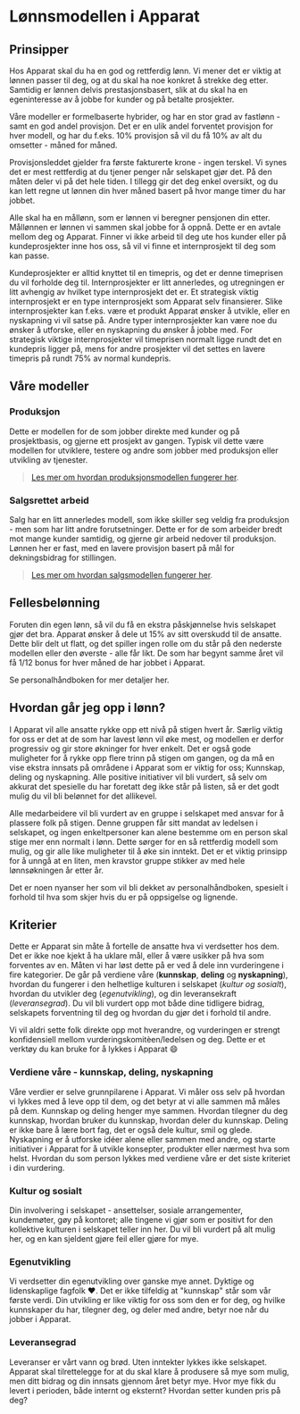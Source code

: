 # Lønnsmodellen i Apparat

## Prinsipper

Hos Apparat skal du ha en god og rettferdig lønn. Vi mener det er viktig at lønnen passer til deg, og at du skal ha noe konkret å strekke deg etter. Samtidig er lønnen delvis prestasjonsbasert, slik at du skal ha en egeninteresse av å jobbe for kunder og på betalte prosjekter.

Våre modeller er formelbaserte hybrider, og har en stor grad av fastlønn - samt en god andel provisjon. Det er en ulik andel forventet provisjon for hver modell, og har du f.eks. 10% provisjon så vil du få 10% av alt du omsetter - måned for måned.

Provisjonsleddet gjelder fra første fakturerte krone - ingen terskel. Vi synes det er mest rettferdig at du tjener penger når selskapet gjør det. På den måten deler vi på det hele tiden. I tillegg gir det deg enkel oversikt, og du kan lett regne ut lønnen din hver måned basert på hvor mange timer du har jobbet.

Alle skal ha en mållønn, som er lønnen vi beregner pensjonen din etter. Mållønnen er lønnen vi sammen skal jobbe for å oppnå. Dette er en avtale mellom deg og Apparat. Finner vi ikke arbeid til deg ute hos kunder eller på kundeprosjekter inne hos oss, så vil vi finne et internprosjekt til deg som kan passe.

Kundeprosjekter er alltid knyttet til en timepris, og det er denne timeprisen du vil forholde deg til. Internprosjekter er litt annerledes, og utregningen er litt avhengig av hvilket type internprosjekt det er. Et strategisk viktig internprosjekt er en type internprosjekt som Apparat selv finansierer. Slike internprosjekter kan f.eks. være et produkt Apparat ønsker å utvikle, eller en nyskapning vi vil satse på. Andre typer internprosjekter kan være noe du ønsker å utforske, eller en nyskapning du ønsker å jobbe med. For strategisk viktige internprosjekter vil timeprisen normalt ligge rundt det en kundepris ligger på, mens for andre prosjekter vil det settes en lavere timepris på rundt 75% av normal kundepris.

## Våre modeller

### Produksjon

Dette er modellen for de som jobber direkte med kunder og på prosjektbasis, og gjerne ett prosjekt av gangen. Typisk vil dette være modellen for utviklere, testere og andre som jobber med produksjon eller utvikling av tjenester.

> [Les mer om hvordan produksjonsmodellen fungerer her](lonnsmodell-produksjon.md).

### Salgsrettet arbeid

Salg har en litt annerledes modell, som ikke skiller seg veldig fra produksjon - men som har litt andre forutsetninger. Dette er for de som arbeider bredt mot mange kunder samtidig, og gjerne gir arbeid nedover til produksjon. Lønnen her er fast, med en lavere provisjon basert på mål for dekningsbidrag for stillingen.

> [Les mer om hvordan salgsmodellen fungerer her](lonnsmodell-salg.md).

## Fellesbelønning

Foruten din egen lønn, så vil du få en ekstra påskjønnelse hvis selskapet gjør det bra. Apparat ønsker å dele ut 15% av sitt overskudd til de ansatte. Dette blir delt ut flatt, og det spiller ingen rolle om du står på den nederste modellen eller den øverste - alle får likt. De som har begynt samme året vil få 1/12 bonus for hver måned de har jobbet i Apparat.

Se personalhåndboken for mer detaljer her.

## Hvordan går jeg opp i lønn?

I Apparat vil alle ansatte rykke opp ett nivå på stigen hvert år. Særlig viktig for oss er det at de som har lavest lønn vil øke mest, og modellen er derfor progressiv og gir store økninger for hver enkelt. Det er også gode muligheter for å rykke opp flere trinn på stigen om gangen, og da må en vise ekstra innsats på områdene i Apparat som er viktig for oss; Kunnskap, deling og nyskapning. Alle positive initiativer vil bli vurdert, så selv om akkurat det spesielle du har foretatt deg ikke står på listen, så er det godt mulig du vil bli belønnet for det allikevel.

Alle medarbeidere vil bli vurdert av en gruppe i selskapet med ansvar for å plassere folk på stigen. Denne gruppen får sitt mandat av ledelsen i selskapet, og ingen enkeltpersoner kan alene bestemme om en person skal stige mer enn normalt i lønn. Dette sørger for en så rettferdig modell som mulig, og gir alle like muligheter til å øke sin inntekt. Det er et viktig prinsipp for å unngå at en liten, men kravstor gruppe stikker av med hele lønnsøkningen år etter år.

Det er noen nyanser her som vil bli dekket av personalhåndboken, spesielt i forhold til hva som skjer hvis du er på oppsigelse og lignende.

## Kriterier

Dette er Apparat sin måte å fortelle de ansatte hva vi verdsetter hos dem. Det er ikke noe kjekt å ha uklare mål, eller å være usikker på hva som forventes av en. Måten vi har løst dette på er ved å dele inn vurderingene i fire kategorier. De går på verdiene våre (**kunnskap**, **deling** og **nyskapning**), hvordan du fungerer i den helhetlige kulturen i selskapet (_kultur og sosialt_), hvordan du utvikler deg (_egenutvikling_), og din leveransekraft (_leveransegrad_). Du vil bli vurdert opp mot både dine tidligere bidrag, selskapets forventning til deg og hvordan du gjør det i forhold til andre.

Vi vil aldri sette folk direkte opp mot hverandre, og vurderingen er strengt konfidensiell mellom vurderingskomitèen/ledelsen og deg. Dette er et verktøy du kan bruke for å lykkes i Apparat 😄

### Verdiene våre - kunnskap, deling, nyskapning

Våre verdier er selve grunnpilarene i Apparat. Vi måler oss selv på hvordan vi lykkes med å leve opp til dem, og det betyr at vi alle sammen må måles på dem. Kunnskap og deling henger mye sammen. Hvordan tilegner du deg kunnskap, hvordan bruker du kunnskap, hvordan deler du kunnskap. Deling er ikke bare å lære bort fag, det er også dele kultur, smil og glede. Nyskapning er å utforske idéer alene eller sammen med andre, og starte initiativer i Apparat for å utvikle konsepter, produkter eller nærmest hva som helst. Hvordan du som person lykkes med verdiene våre er det siste kriteriet i din vurdering.

### Kultur og sosialt

Din involvering i selskapet - ansettelser, sosiale arrangementer, kundemøter, gøy på kontoret; alle tingene vi gjør som er positivt for den kollektive kulturen i selskapet teller inn her. Du vil bli vurdert på alt mulig her, og en kan sjeldent gjøre feil eller gjøre for mye.

### Egenutvikling

Vi verdsetter din egenutvikling over ganske mye annet. Dyktige og lidenskaplige fagfolk ❤️. Det er ikke tilfeldig at "kunnskap" står som vår første verdi. Din utvikling er like viktig for oss som den er for deg, og hvilke kunnskaper du har, tilegner deg, og deler med andre, betyr noe når du jobber i Apparat.

### Leveransegrad

Leveranser er vårt vann og brød. Uten inntekter lykkes ikke selskapet. Apparat skal tilrettelegge for at du skal klare å produsere så mye som mulig, men ditt bidrag og din innsats gjennom året betyr mye. Hvor mye fikk du levert i perioden, både internt og eksternt? Hvordan setter kunden pris på deg?
